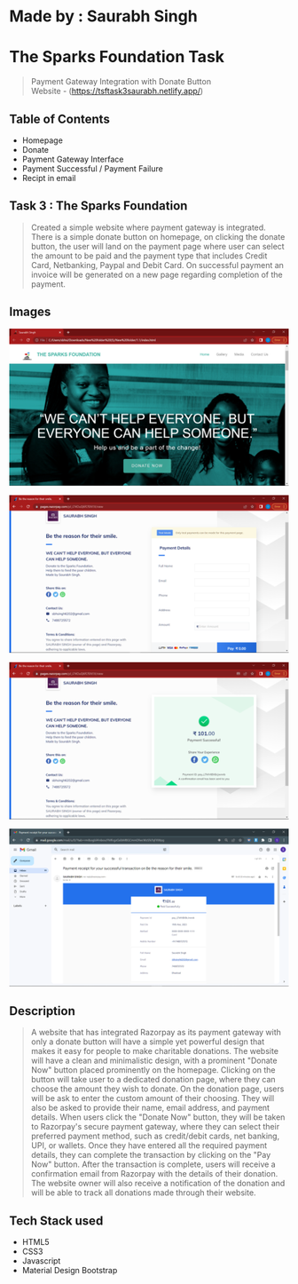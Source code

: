 # Made by : Saurabh Singh

<h1>The Sparks Foundation Task</h1>

> Payment Gateway Integration with Donate Button <br/>
> Website - (https://tsftask3saurabh.netlify.app/)

<h2>Table of Contents</h2>

* Homepage
* Donate
* Payment Gateway Interface
* Payment Successful / Payment Failure
* Recipt in email 

<h2>Task 3 : The Sparks Foundation</h2>

> Created a simple website where payment gateway is integrated. There is a simple donate button on homepage, on clicking the donate button, the user will land on the payment page where user can select the amount to be paid and the payment type that includes Credit Card, Netbanking, Paypal and Debit Card. On successful payment an invoice will be generated on a new page regarding completion of the payment.

<h2>Images</h2>

![HomePage of Website](refrences/Home_page.png)

![Donation Page](refrences/Donation_page.png)

![Payment Success Confirmation](refrences/Payment_success.png)

![Payment Receipt on Gmail](refrences/Payment_receipt.png)

<h2>Description</h2>

> A website that has integrated Razorpay as its payment gateway with only a donate button will have a simple yet powerful design that makes it easy for people to make charitable donations. The website will have a clean and minimalistic design, with a prominent "Donate Now" button placed prominently on the homepage. Clicking on the button will take user to a dedicated donation page, where they can choose the amount they wish to donate.
> On the donation page, users will be ask to enter the custom amount of their choosing. They will also be asked to provide their name, email address, and payment details. When users click the "Donate Now" button, they will be taken to Razorpay's secure payment gateway, where they can select their preferred payment method, such as credit/debit cards, net banking, UPI, or wallets. Once they have entered all the required payment details, they can complete the transaction by clicking on the "Pay Now" button. After the transaction is complete, users will receive a confirmation email from Razorpay with the details of their donation. The website owner will also receive a notification of the donation and will be able to track all donations made through their website.

<h2>Tech Stack used</h2>

* HTML5
* CSS3
* Javascript
* Material Design Bootstrap
